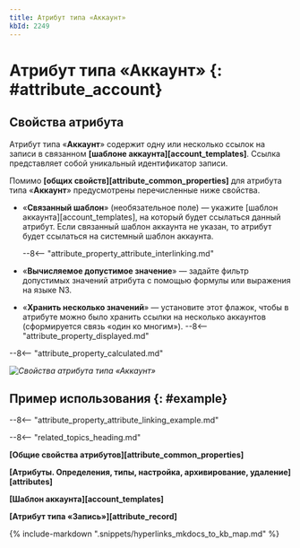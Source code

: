 ```yaml
---
title: Атрибут типа «Аккаунт»
kbId: 2249
---
```


# Атрибут типа «Аккаунт» {: #attribute_account}

## Свойства атрибута

Атрибут типа «**Аккаунт**» содержит одну или несколько ссылок на записи в связанном **[шаблоне аккаунта][account_templates]**. Ссылка представляет собой уникальный идентификатор записи.

Помимо **[общих свойств][attribute_common_properties]** для атрибута типа «**Аккаунт**» предусмотрены перечисленные ниже свойства.

- «**Связанный шаблон**» (необязательное поле) — укажите [шаблон аккаунта][account_templates], на который будет ссылаться данный атрибут. Если связанный шаблон аккаунта не указан, то атрибут будет ссылаться на системный шаблон аккаунта.

    --8<-- "attribute_property_attribute_interlinking.md"

- «**Вычисляемое допустимое значение**» — задайте фильтр допустимых значений атрибута с помощью формулы или выражения на языке N3.
- «**Хранить несколько значений**» — установите этот флажок, чтобы в атрибуте можно было хранить ссылки на несколько аккаунтов (сформируется связь «один ко многим»).
--8<-- "attribute_property_displayed.md"

--8<-- "attribute_property_calculated.md"

_![Свойства атрибута типа «Аккаунт»](attribute_account_properties.png)_

## Пример использования {: #example}

--8<-- "attribute_property_attribute_linking_example.md"

--8<-- "related_topics_heading.md"

**[Общие свойства атрибутов][attribute_common_properties]**

**[Атрибуты. Определения, типы, настройка, архивирование, удаление][attributes]**

**[Шаблон аккаунта][account_templates]**

**[Атрибут типа «Запись»][attribute_record]**

{% include-markdown ".snippets/hyperlinks_mkdocs_to_kb_map.md" %}
